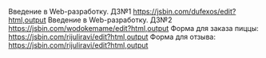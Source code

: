Введение в Web-разработку. ДЗ№1
https://jsbin.com/dufexos/edit?html,output
Введение в Web-разработку. ДЗ№2
https://jsbin.com/wodokemame/edit?html,output
Форма для заказа пиццы:
https://jsbin.com/rijuliravi/edit?html,output
Форма для отзыва:
https://jsbin.com/rijuliravi/edit?html,output
